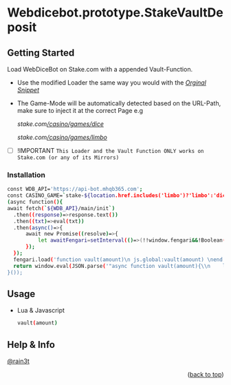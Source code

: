 # Webdicebot.prototype.StakeVaultDeposit

<!-- USAGE EXAMPLES -->
## Getting Started

Load WebDiceBot on Stake.com with a appended Vault-Function.

* []() Use the modified Loader the same way you would with the _[Orginal Snippet](https://bot.mhqb365.com/#/get-started)_
* []() The Game-Mode will be automatically detected based on the URL-Path, make sure to inject it at the correct Page e.g
  
  _stake.com[/casino/games/dice](https://stake.com/casino/games/dice)_
  
  _stake.com[/casino/games/limbo](https://stake.com/casino/games/limbo)_

- [ ] !IMPORTANT  `This Loader and the Vault Function ONLY works on Stake.com (or any of its Mirrors)`


### Installation

  ```sh
const WDB_API='https://api-bot.mhqb365.com';
const CASINO_GAME=`stake-${location.href.includes('limbo')?'limbo':'dice'}`;
(async function(){
  await fetch(`${WDB_API}/main/init`)
    .then((response)=>response.text())
    .then((txt)=>eval(txt))
    .then(async()=>{
        await new Promise((resolve)=>{
            let awaitFengari=setInterval(()=>(!!window.fengari&&!Boolean(window.fengari?.lua?.LUA_OK))&&(resolve(clearInterval(awaitFengari))),0x52);
        });
    });
    fengari.load('function vault(amount)\n js.global:vault(amount) \nend')();
    return window.eval(JSON.parse('"async function vault(amount){\\n    let response=await fetch(new URL(`https://${location.host}/_api/graphql`),{\\n        method:\'POST\',\\n        headers:new Headers({\\n            \'Content-Type\':\'application/json;charset=utf-8\',\\n            \'x-access-token\':((name)=>`; ${document.cookie}`.split(`; ${name}=`).pop().split(\';\').shift())(\'session\'),\\n        }),\\n        body:JSON.stringify({\\n            operationName:\'CreateVaultDeposit\',\\n            query:\'mutation CreateVaultDeposit($currency: CurrencyEnum!, $amount: Float!) {\\\\n  createVaultDeposit(currency: $currency, amount: $amount) {\\\\n    id\\\\n    amount\\\\n    currency\\\\n    user {\\\\n      id\\\\n      balances {\\\\n        available {\\\\n          amount\\\\n          currency\\\\n          __typename\\\\n        }\\\\n        vault {\\\\n          amount\\\\n          currency\\\\n          __typename\\\\n        }\\\\n        __typename\\\\n      }\\\\n      __typename\\\\n    }\\\\n    __typename\\\\n  }\\\\n}\\\\n\',\\n            variables:{\\n                currency:document.querySelector(\'#wdbMenuCoin\').value.toLowerCase(),\\n                amount:Math.floor(amount*1e8)/1e8,\\n            },\\n        })\\n    })\\n    if(response.ok){\\n        let result=await response.json();\\n        let balanceUpdate=await checkbalance();\\n        console.log([\'UserVaultDeposit\'],{[result.data.createVaultDeposit.currency.toUpperCase()]:result.data.createVaultDeposit.amount.toFixed(8)});\\n    }\\n}"'));
}()); 
  ```

## Usage

* []() Lua & Javascript
  ```sh
  vault(amount)
  ```


## Help & Info

[@rain3t](https://t.me/rain3t)


<p align="right">(<a href="#readme-top">back to top</a>)</p>
